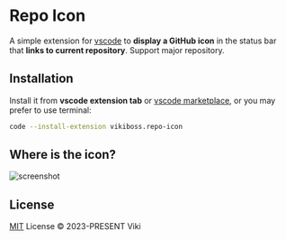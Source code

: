 # Repo Icon

A simple extension for [vscode](https://code.visualstudio.com/) to **display a GitHub icon** in the status bar that **links to current repository**. Support major repository.

## Installation

Install it from **vscode extension tab** or [vscode marketplace](https://marketplace.visualstudio.com/items?itemName=vikiboss.repo-icon), or you may prefer to use terminal:

```bash
code --install-extension vikiboss.repo-icon
```

## Where is the icon?

![screenshot](https://gh-raw.deno.dev/vikiboss/vscode-repo-icon/main/screenshot.png)

## License

[MIT](LICENSE) License © 2023-PRESENT Viki
